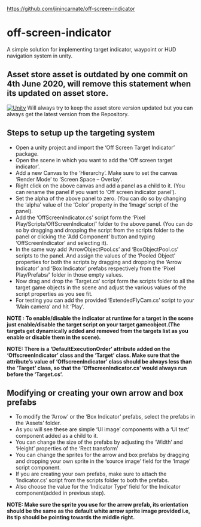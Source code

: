 https://github.com/jinincarnate/off-screen-indicator

# off-screen-indicator
A simple solution for implementing target indicator, waypoint or HUD navigation system in unity.

## Asset store asset is outdated by one commit on 4th June 2020, will remove this statement when its updated on asset store.
[![Unity](https://img.shields.io/static/v1?style=for-the-badge&label=Unity%20Asset%20Store&labelColor=181717&message=Download&color=green&logo=Unity&logoColor=white)](https://assetstore.unity.com/packages/slug/71799)
Will always try to keep the asset store version updated but you can always get the latest version from the Repository.

## Steps to setup up the targeting system

* Open a unity project and import the ‘Off Screen Target Indicator’ package.
* Open the scene in which you want to add the ‘Off screen target indicator’.
* Add a new Canvas to the ‘Hierarchy’. Make sure to set the canvas ‘Render Mode’ to ‘Screen Space – Overlay’.
* Right click on the above canvas and add a panel as a child to it. (You can rename the panel if you want to ‘Off screen indicator panel’).
* Set the alpha of the above panel to zero. (You can do so by changing the ‘alpha’ value of the ‘Color’ property in the ‘Image’ script of the panel).
* Add the ‘OffScreenIndicator.cs’ script form the ‘Pixel Play/Scripts/OffScreenIndicator/’ folder to the above panel. (You can do so by dragging and dropping the script from the scripts folder to the panel or clicking the ‘Add Component’ button and typing ‘OffScreenIndicator’ and selecting it).
* In the same way add ‘ArrowObjectPool.cs’ and ‘BoxObjectPool.cs’ scripts to the panel. And assign the values of the ‘Pooled Object’ properties for both the scripts by dragging and dropping the ‘Arrow Indicator’ and ‘Box Indicator’ prefabs respectively from the ‘Pixel Play/Prefabs/’ folder in those empty values.
* Now drag and drop the ‘Target.cs’ script form the scripts folder to all the target game objects in the scene and adjust the various values of the script properties as you see fit.
* For testing you can add the provided ‘ExtendedFlyCam.cs’ script to your ‘Main camera’ and hit ‘Play’.

**NOTE : To enable/disable the indicator at runtime for a target in the scene just enable/disable the target script on your target gameobject.(The targets get dynamically added and removed from the targets list as you enable or disable them in the scene).**

**NOTE: There is a ‘DefaultExecutionOrder’ attribute added on the ‘OffscreenIndicator’ class and the ‘Target’ class. Make sure that the attribute’s value of ‘OffscreenIndicator’ class should be always less than the ‘Target’ class, so that the ‘OffscreenIndicator.cs’ would always run before the ‘Target.cs’.**

## Modifying or creating your own arrow and box prefabs
* To modify the ‘Arrow’ or the ‘Box Indicator’ prefabs, select the prefabs in the ‘Assets’ folder.
* As you will see these are simple ‘UI image’ components with a ‘UI text’ component added as a child to it.
* You can change the size of the prefabs by adjusting the ‘Width’ and ‘Height’ properties of the ‘Rect transform’ 
* You can change the sprites for the arrow and box prefabs by dragging and dropping your own sprite in the ‘source image’ field for the ‘Image’ script component.
* If you are creating your own prefabs, make sure to attach the ‘Indicator.cs’ script from the scripts folder to both the prefabs.
* Also choose the value for the ‘Indicator Type’ field for the Indicator component(added in previous step).

**NOTE:
Make sure the sprite you use for the arrow prefab, its orientation should be the same as the default white arrow sprite image provided i.e, its tip should be pointing towards the middle right.**

